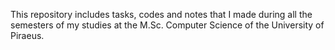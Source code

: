 This repository includes tasks, codes and notes that I made during all the semesters of my studies at the M.Sc. Computer Science of the University of Piraeus.